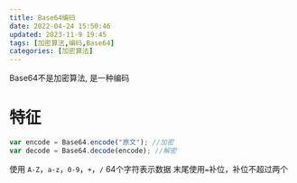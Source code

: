 ```yaml
---
title: Base64编码
date: 2022-04-24 15:50:46
updated: 2023-11-9 19:45
tags: [加密算法,编码,Base64]
categories: [加密算法]
---
```


Base64不是加密算法, 是一种编码

# 特征
```js
var encode = Base64.encode("原文"); //加密
var decode = Base64.decode(encode); //解密
```

使用 `A-Z`，`a-z`，`0-9`，`+`，`/` 64个字符表示数据
末尾使用`=`补位，补位不超过两个